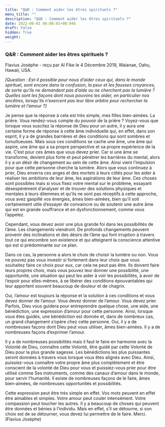 ```yaml
---
title: "Q&R : Comment aider les êtres spirituels ?"
menu_title: ""
description: "Q&R : Comment aider les êtres spirituels ?"
date: 2022-06-01 06:00:01+00:946
draft: False
hidden: True
weight:
---
```

### Q&R : Comment aider les êtres spirituels ?

Flavius Josèphe - reçu par Al Fike le 4 Décembre 2019, Waianae, Oahu, Hawaii, USA.

*[Question : Est-il possible pour nous d’aider ceux qui, dans le monde spirituel, sont encore dans la confusion, la peur et les fausses croyances, de sorte qu’ils ne demandent pas d’aide ou ne cherchent pas la lumière ? Quelles sont les façons dont nous pouvons les aider, en particulier nos ancêtres, lorsqu’ils n’exercent pas leur libre arbitre pour rechercher la lumière et l’amour ?]*

Je pense que la réponse à cela est très simple, mes filles bien-aimées. La prière. Vous rendez-vous compte du pouvoir de la prière ? Voyez-vous que lorsque vous suscitez la réponse de Dieu pour un autre, il y aura une certaine forme de réponse à cette âme individuelle qui, en effet, dans son esprit, il y a de grandes barrières et des conditions qui sont sombres et tumultueuses. Mais sous ces conditions se cache une âme, une âme qui aspire, une âme qui a sa propre perspective et sa propre expérience de la vie. C’est pour ces âmes que vous devez prier. Car si une âme se transforme, devient plus forte et peut pénétrer les barrières du mental, alors il y a un désir de changement au sein de cette âme. Ainsi vient l’impulsion pour que cette personne cherche la lumière. Alors que vous continuez à prier, Dieu enverra ces anges et des mortels à leurs côtés pour les aider à réaliser les ambitions de leur âme, les aspirations de leur âme. Ces choses sont possibles mais si vous fixez votre mental sur le problème, essayant désespérément d’analyser et de trouver des solutions physiques et mentales à leurs dilemmes et qu’ils ne sont pas réceptifs à cette approche, vous avez gaspillé vos énergies, âmes bien-aimées, bien qu’il soit certainement utile d’essayer de convaincre ou de soutenir une autre âme qui est en grande souffrance et en dysfonctionnement, comme vous l’appelez.

Cependant, vous devez avoir une plus grande foi dans les possibilités de l’âme. Les changements viendront. De profonds changements peuvent provenir des inclinations et des désirs de l’âme qui font irruption à travers tout ce qui encombre son existence et qui atteignent la conscience attentive qui est si prédominante sur ce plan.

Dans ce cas, la personne a alors le choix de choisir la lumière ou non. Vous ne pouvez pas vous investir si fortement dans leur choix que vous souhaitez faire ce choix pour eux, car cela ne peut pas être. Ils doivent faire leurs propres choix, mais vous pouvez leur donner une possibilité, une opportunité, une situation qui peut les aider à voir les possibilités, à avoir de l’espoir pour elles-mêmes, à se libérer des conditions épouvantables qui leur apportent souvent beaucoup de douleur et de chagrin.

Oui, l’amour est toujours la réponse et la solution à ces conditions et vous devez donner de l’amour. Vous devez donner de l’amour. Vous devez prier. Parfois, Dieu vous guidera pour entreprendre quelque chose, une aide, une bénédiction, une expression d’amour pour cette personne. Ainsi, lorsque vous êtes guidés, une bénédiction est donnée et, dans de nombreux cas, un grand changement s’opère chez cette personne. Oui, il y a de nombreuses façons dont Dieu peut vous utiliser, âmes bien-aimées. Il y a de nombreuses façons d’exprimer l’amour.

Il y a de nombreuses possibilités mais il faut le faire en harmonie avec la Volonté de Dieu, connaître cette Volonté, être guidé par cette Volonté de Dieu pour la plus grande sagesse. Les bénédictions les plus puissantes seront données à travers vous lorsque vous êtes alignés avec Dieu. Ainsi, puissiez-vous connaître votre propre âme plus complètement et être conscient de la volonté de Dieu pour vous et puissiez-vous prier pour être utilisé comme Ses instruments, comme des canaux d’amour dans le monde, pour servir l’humanité. Il existe de nombreuses façons de le faire, âmes bien-aimées, de nombreuses opportunités et possibilités.

Cette expression peut être très simple en effet. Vos mots peuvent en effet être aimables et simples. Votre amour peut couler intensément. Votre compassion peut toucher les autres. Il y a beaucoup de choses qui peuvent être données et bénies à l’individu. Mais en effet, s’il se détourne, si son choix est de se détourner, vous devez lui permettre de le faire. Merci. (Flavius Josèphe)
